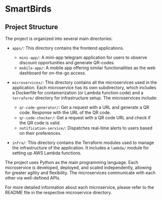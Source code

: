 # SmartBirds


## Project Structure

The project is organized into several main directories:

- `apps/`: This directory contains the frontend applications.
  - `mini-app/`: A mini-app telegram application for users to observe discount opportunities and generate QR-codes.
  - `mobile-app/`: A mobile app offering similar functionalities as the web dashboard for on-the-go access.

- `microservices/`: This directory contains all the microservices used in the application. Each microservice has its own subdirectory, which includes a Dockerfile for containerization (or Lambda function code) and a `terraform/` directory for infrastructure setup. The microservices include:
  - `qr-code-generator/`: Get a request with a URL and generate a QR code. Response with the URL of the QR code.
  - `qr-code-checker/`: Get a request with a QR code URL and check if the QR code is valid.
  - `notification-service/`: Dispatches real-time alerts to users based on their preferences.

- `infra/`: This directory contains the Terraform modules used to manage the infrastructure of the application. It includes a `lambda/` module for setting up AWS Lambda functions.

The project uses Python as the main programming language. Each microservice is developed, deployed, and scaled independently, allowing for greater agility and flexibility. The microservices communicate with each other via well-defined APIs.

For more detailed information about each microservice, please refer to the README file in the respective microservice directory.